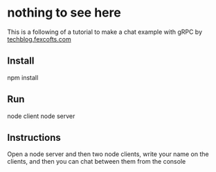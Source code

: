 # nothing to see here
This is a following of a tutorial to make a chat example with gRPC by [techblog.fexcofts.com](techblog.fexcofts.com/2018/07/20/grpc-nodejs-chat-example)

## Install

npm install

## Run

node client
node server

## Instructions

Open a node server and then two node clients, write your name on the clients, and then you can chat between them from the console